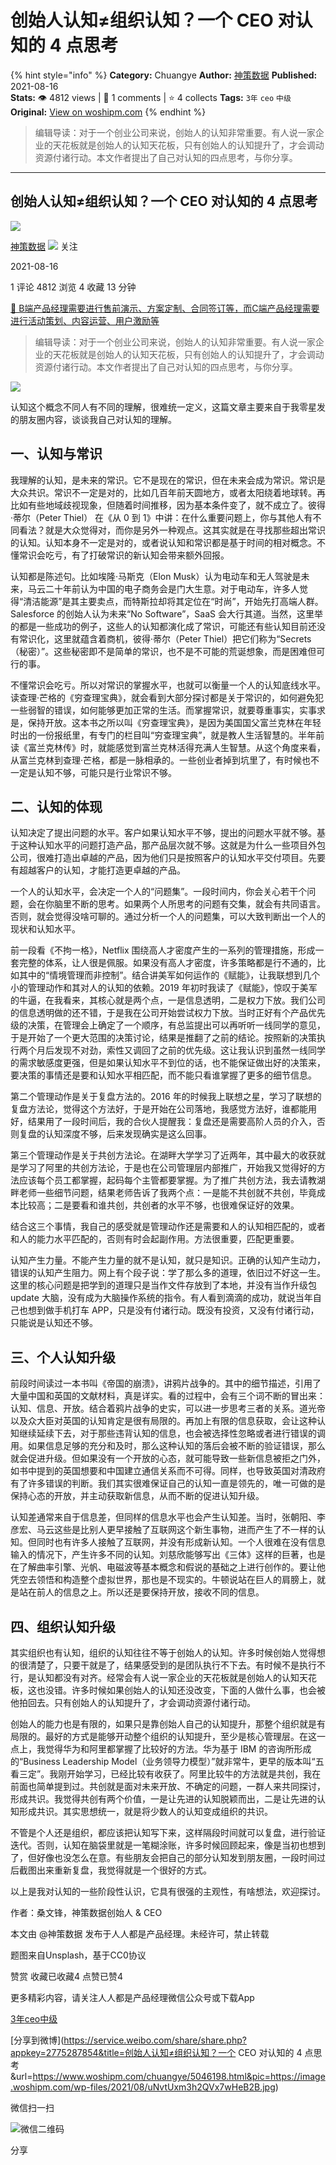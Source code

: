 # 创始人认知≠组织认知？一个 CEO 对认知的 4 点思考
{% hint style="info" %}
**Category:** Chuangye
**Author:** [神策数据](https://www.woshipm.com/u/68466)
**Published:** 2021-08-16  
**Stats:** 👁️ 4812 views | 💬 1 comments | ⭐ 4 collects
**Tags:** `3年` `ceo` `中级`
**Original:** [View on woshipm.com](https://www.woshipm.com/chuangye/5046198.html)
{% endhint %}
> 编辑导读：对于一个创业公司来说，创始人的认知非常重要。有人说一家企业的天花板就是创始人的认知天花板，只有创始人的认知提升了，才会调动资源付诸行动。本文作者提出了自己对认知的四点思考，与你分享。

---

## 创始人认知≠组织认知？一个 CEO 对认知的 4 点思考

[![](https://static.woshipm.com/view/woshipm_api_def_20240109112039_9620.png?imageView2/1/w/72/h/72/q/100)](https://www.woshipm.com/u/68466)

[神策数据](https://www.woshipm.com/u/68466) ![](https://static.woshipm.com/tag/1122_1@2x.png) 关注

2021-08-16

1 评论 4812 浏览 4 收藏 13 分钟

[🔗 B端产品经理需要进行售前演示、方案定制、合同签订等，而C端产品经理需要进行活动策划、内容运营、用户激励等](https://ke.qidianla.com/courses/bcpm)

> 编辑导读：对于一个创业公司来说，创始人的认知非常重要。有人说一家企业的天花板就是创始人的认知天花板，只有创始人的认知提升了，才会调动资源付诸行动。本文作者提出了自己对认知的四点思考，与你分享。

![](https://image.woshipm.com/wp-files/2021/08/uNvtUxm3h2QVx7wHeB2B.jpg)

认知这个概念不同人有不同的理解，很难统一定义，这篇文章主要来自于我零星发的朋友圈内容，谈谈我自己对认知的理解。

## 一、认知与常识

我理解的认知，是未来的常识。它不是现在的常识，但在未来会成为常识。常识是大众共识。常识不一定是对的，比如几百年前天圆地方，或者太阳绕着地球转。再比如有些地域歧视现象，但随着时间推移，因为基本条件变了，就不成立了。彼得·蒂尔（Peter Thiel） 在《从 0 到 1》中讲：在什么重要问题上，你与其他人有不同看法？就是大众觉得对，而你是另外一种观点。这其实就是在寻找那些超出常识的认知。认知本身不一定是对的，或者说认知和常识都是基于时间的相对概念。不懂常识会吃亏，有了打破常识的新认知会带来额外回报。

认知都是陈述句。比如埃隆·马斯克（Elon Musk）认为电动车和无人驾驶是未来，马云二十年前认为中国的电子商务会是门大生意。对于电动车，许多人觉得“清洁能源”是其主要卖点，而特斯拉却将其定位在“时尚”，开始先打高端人群。Salesforce 的创始人认为未来“No Software”，SaaS 会大行其道。当然，这里举的都是一些成功的例子，这些人的认知都演化成了常识，可能还有些认知目前还没有常识化，这里就蕴含着商机，彼得·蒂尔（Peter Thiel）把它们称为“Secrets（秘密）”。这些秘密即不是简单的常识，也不是不可能的荒诞想象，而是困难但可行的事。

不懂常识会吃亏。所以对常识的掌握水平，也就可以衡量一个人的认知底线水平。读查理·芒格的《穷查理宝典》，就会看到大部分探讨都是关于常识的，如何避免犯一些弱智的错误，如何能够更加正常的生活。而掌握常识，就要尊重事实，实事求是，保持开放。这本书之所以叫《穷查理宝典》，是因为美国国父富兰克林在年轻时出的一份报纸里，有专门的栏目叫“穷查理宝典”，就是教人生活智慧的。半年前读《富兰克林传》时，就能感觉到富兰克林活得充满人生智慧。从这个角度来看，从富兰克林到查理·芒格，都是一脉相承的。一些创业者掉到坑里了，有时候也不一定是认知不够，可能只是行业常识不够。

## 二、认知的体现

认知决定了提出问题的水平。客户如果认知水平不够，提出的问题水平就不够。基于这种认知水平的问题打造产品，那产品层次就不够。这就是为什么一些项目外包公司，很难打造出卓越的产品，因为他们只是按照客户的认知水平交付项目。先要有超越客户的认知，才能打造更卓越的产品。

一个人的认知水平，会决定一个人的“问题集”。一段时间内，你会关心若干个问题，会在你脑里不断的思考。如果两个人所思考的问题有交集，就会有共同语言。否则，就会觉得没啥可聊的。通过分析一个人的问题集，可以大致判断出一个人的现状和认知水平。

前一段看《不拘一格》，Netflix 围绕高人才密度产生的一系列的管理措施，形成一套完整的体系，让人很是佩服。如果没有高人才密度，许多策略都是行不通的，比如其中的“情境管理而非控制”。结合讲美军如何运作的《赋能》，让我联想到几个小的管理动作和其对人的认知的依赖。2019 年初时我读了《赋能》，惊叹于美军的牛逼，在我看来，其核心就是两个点，一是信息透明，二是权力下放。我们公司的信息透明做的还不错，于是我在公司开始尝试权力下放。当时正好有个产品优先级的决策，在管理会上确定了一个顺序，有总监提出可以再听听一线同学的意见，于是开始了一个更大范围的决策讨论，结果是推翻了之前的结论。按照新的决策执行两个月后发现不对劲，索性又调回了之前的优先级。这让我认识到虽然一线同学的需求敏感度更强，但是如果认知水平不到位的话，也不能保证做出好的决策来，要决策的事情还是要和认知水平相匹配，而不能只看谁掌握了更多的细节信息。

第二个管理动作是关于复盘方法的。2016 年的时候我上联想之星，学习了联想的复盘方法论，觉得这个方法好，于是开始在公司落地，我感觉方法好，谁都能用好，结果用了一段时间后，我的合伙人提醒我：复盘还是需要高阶人员的介入，否则复盘的认知深度不够，后来发现确实是这么回事。

第三个管理动作是关于共创方法论。在湖畔大学学习了近两年，其中最大的收获就是学习了阿里的共创方法论，于是也在公司管理层内部推广，开始我又觉得好的方法应该每个员工都掌握，起码每个主管都要掌握。为了推广共创方法，我去请教湖畔老师一些细节问题，结果老师告诉了我两个点：一是能不共创就不共创，毕竟成本比较高；二是要看和谁共创，共创者的水平不够，也很难保证好的效果。

结合这三个事情，我自己的感受就是管理动作还是需要和人的认知相匹配的，或者和人的能力水平匹配的，否则有时会起副作用。方法很重要，匹配更重要。

认知产生力量。不能产生力量的就不是认知，就只是知识。正确的认知产生动力，错误的认知产生阻力。网上有个段子说：学了那么多的道理，依旧过不好这一生。这里的核心问题是把学到的道理只是当作文件存放到了本地，并没有当作升级包 update 大脑，没有成为大脑操作系统的指令。有人看到滴滴的成功，就说当年自己也想到做手机打车 APP，只是没有付诸行动。既没有投资，又没有付诸行动，只能说是认知还不够。

## 三、个人认知升级

前段时间读过一本书叫《帝国的崩溃》，讲鸦片战争的。其中的细节描述，引用了大量中国和英国的文献材料，真是详实。看的过程中，会有三个词不断的冒出来：认知、信息、开放。结合着鸦片战争的史实，可以进一步思考三者的关系。道光帝以及众大臣对英国的认知肯定是很有局限的。再加上有限的信息获取，会让这种认知继续延续下去，对于那些违背认知的信息，也会被选择性忽略或者进行错误的调用。如果信息足够的充分和及时，那么这种认知的落后会被不断的验证错误，那么就会促进升级。但如果没有一个开放的心态，就可能导致一些新信息被拒之门外，如书中提到的英国想要和中国建立通信关系而不可得。同样，也导致英国对清政府有了许多错误的判断。我们其实很难保证自己的认知一直是领先的，唯一可做的是保持心态的开放，并主动获取新信息，从而不断的促进认知升级。

认知差通常来自于信息差，但同样的信息水平也会产生认知差。当时，张朝阳、李彦宏、马云这些是比别人更早接触了互联网这个新生事物，进而产生了不一样的认知。但同时也有许多人接触了互联网，并没有形成新认知。一个人很难在没有信息输入的情况下，产生许多不同的认知。刘慈欣能够写出《三体》这样的巨著，也是在了解曲率引擎、光帆、电磁波等基本概念和假说的基础之上进行创作的。要让他凭空去领悟和构造整个虚拟世界，那也是不现实的。牛顿说站在巨人的肩膀上，就是站在前人的信息之上。所以还是要保持开放，接收不同的信息。

## 四、组织认知升级

其实组织也有认知，组织的认知往往不等于创始人的认知。许多时候创始人觉得想的很清楚了，只要干就是了，结果感受到的是团队执行不下去。有时候不是执行不行，是认知都没有对齐。经常会有人说一家企业的天花板就是创始人的认知天花板，这也没错。许多时候如果创始人的认知还没改变，下面的人做什么事，也会被他拍回去。只有创始人的认知提升了，才会调动资源付诸行动。

创始人的能力也是有限的，如果只是靠创始人自己的认知提升，那整个组织就是有局限的。最好的方式是能够开动整个组织的认知提升，至少是核心管理层。在这一点上，我觉得华为和阿里都掌握了比较好的方法。华为基于 IBM 的咨询所形成的“Business Leadership Model（业务领导力模型）”就非常牛，更早的版本叫“五看三定”。我刚开始学习，已经比较有收获了。阿里比较牛的方法就是共创，我在前面也简单提到过。共创就是面对未来开放、不确定的问题，一群人来共同探讨，形成共识。我觉得共创有两个价值，一是让先进的认知脱颖而出，二是让先进的认知形成共识。其实思想统一，就是将少数人的认知变成组织的共识。

不管是个人还是组织，都应该把认知写下来，这样隔段时间就可以复盘，进行验证迭代。否则，认知在脑袋里就是一笔糊涂账，许多时候回顾起来，像是当初也想到了，但好像也没怎么在意。有些朋友会把自己的部分认知发到朋友圈，一段时间过后截图出来重新复盘，我觉得就是一个很好的方式。

以上是我对认知的一些阶段性认识，它具有很强的主观性，有啥想法，欢迎探讨。

作者：桑文锋，神策数据创始人 & CEO

本文由 @神策数据 发布于人人都是产品经理。未经许可，禁止转载

题图来自Unsplash，基于CC0协议

赞赏 收藏已收藏4 点赞已赞4

更多精彩内容，请关注人人都是产品经理微信公众号或下载App

[3年](https://www.woshipm.com/tag/3%e5%b9%b4)[ceo](https://www.woshipm.com/tag/ceo)[中级](https://www.woshipm.com/tag/%e4%b8%ad%e7%ba%a7)

[分享到微博](https://service.weibo.com/share/share.php?appkey=2775287854&title=创始人认知≠组织认知？一个 CEO 对认知的 4 点思考&url=https://www.woshipm.com/chuangye/5046198.html&pic=https://image.woshipm.com/wp-files/2021/08/uNvtUxm3h2QVx7wHeB2B.jpg)

微信扫一扫

![微信二维码](https://api.pwmqr.com/qrcode/create/?url=https://www.woshipm.com/chuangye/5046198.html)

分享
